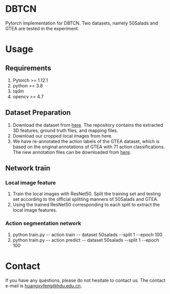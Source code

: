 # DBTCN
Pytorch implementation for DBTCN. Two datasets, namely 50Salads and GTEA are tested in the experiment.

# Usage
## Requirements
1. Pytorch >= 1.12.1
2. python >= 3.8
3. tqdm
4. opencv >= 4.7

## Dataset Preparation
1. Download the dataset from [here](https://zenodo.org/record/3625992#.Xiv9jGhKhPY). The repository contains the extracted 3D features, ground truth files, and mapping files.
2. Download our cropped local images from here.
3. We have re-annotated the action labels of the GTEA dataset, which is based on the original annotations of GTEA with 71 action classifications. The new annotation files can be downloaded from [here](https://drive.google.com/file/d/16XJeR-_itj_Tmq_qFn3bSQkirClXvfk2/view?usp=drive_link).

## Network train

### Local image feature
1. Train the local images with ResNet50. Split the training set and testing set according to the official splitting manners of 50Salads and GTEA. 
2. Using the trained ResNet50 corresponding to each split to extract the local image features.

### Action segmentation network
1. python train.py -- action train -- dataset 50salads --split 1 --epoch 100
2. python train.py -- action predict -- dataset 50salads --split 1 --epoch 100

# Contact
If you have any questions, please do not hesitate to contact us. The contact e-mail is huangxvfeng@hdu.edu.cn.
